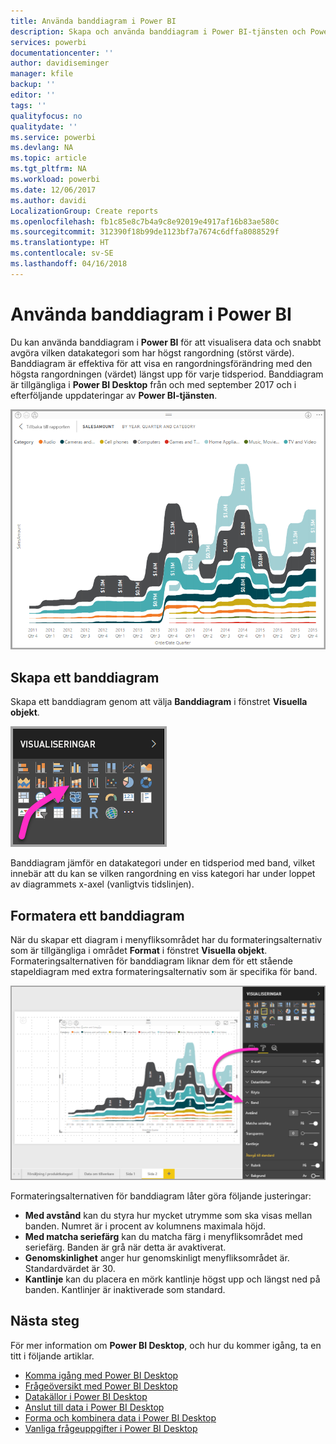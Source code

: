 ```yaml
---
title: Använda banddiagram i Power BI
description: Skapa och använda banddiagram i Power BI-tjänsten och Power BI Desktop
services: powerbi
documentationcenter: ''
author: davidiseminger
manager: kfile
backup: ''
editor: ''
tags: ''
qualityfocus: no
qualitydate: ''
ms.service: powerbi
ms.devlang: NA
ms.topic: article
ms.tgt_pltfrm: NA
ms.workload: powerbi
ms.date: 12/06/2017
ms.author: davidi
LocalizationGroup: Create reports
ms.openlocfilehash: fb1c85e8c7b4a9c8e92019e4917af16b83ae580c
ms.sourcegitcommit: 312390f18b99de1123bf7a7674c6dffa8088529f
ms.translationtype: HT
ms.contentlocale: sv-SE
ms.lasthandoff: 04/16/2018
---
```

# <a name="use-ribbon-charts-in-power-bi"></a>Använda banddiagram i Power BI
Du kan använda banddiagram i **Power BI** för att visualisera data och snabbt avgöra vilken datakategori som har högst rangordning (störst värde). Banddiagram är effektiva för att visa en rangordningsförändring med den högsta rangordningen (värdet) längst upp för varje tidsperiod. Banddiagram är tillgängliga i **Power BI Desktop** från och med september 2017 och i efterföljande uppdateringar av **Power BI-tjänsten**.

![](media/desktop-ribbon-charts/ribbon-charts_01.png)

## <a name="create-a-ribbon-chart"></a>Skapa ett banddiagram
Skapa ett banddiagram genom att välja **Banddiagram** i fönstret **Visuella objekt**.

![](media/desktop-ribbon-charts/ribbon-charts_02.png)

Banddiagram jämför en datakategori under en tidsperiod med band, vilket innebär att du kan se vilken rangordning en viss kategori har under loppet av diagrammets x-axel (vanligtvis tidslinjen).

## <a name="format-a-ribbon-chart"></a>Formatera ett banddiagram
När du skapar ett diagram i menyfliksområdet har du formateringsalternativ som är tillgängliga i området **Format** i fönstret **Visuella objekt**. Formateringsalternativen för banddiagram liknar dem för ett stående stapeldiagram med extra formateringsalternativ som är specifika för band.

![](media/desktop-ribbon-charts/ribbon-charts_03.png)

Formateringsalternativen för banddiagram låter göra följande justeringar:

* **Med avstånd** kan du styra hur mycket utrymme som ska visas mellan banden. Numret är i procent av kolumnens maximala höjd.
* **Med matcha seriefärg** kan du matcha färg i menyfliksområdet med seriefärg. Banden är grå när detta är avaktiverat.
* **Genomskinlighet** anger hur genomskinligt menyfliksområdet är. Standardvärdet är 30.
* **Kantlinje** kan du placera en mörk kantlinje högst upp och längst ned på banden. Kantlinjer är inaktiverade som standard.

## <a name="next-steps"></a>Nästa steg
För mer information om **Power BI Desktop**, och hur du kommer igång, ta en titt i följande artiklar.

* [Komma igång med Power BI Desktop](desktop-getting-started.md)
* [Frågeöversikt med Power BI Desktop](desktop-query-overview.md)
* [Datakällor i Power BI Desktop](desktop-data-sources.md)
* [Anslut till data i Power BI Desktop](desktop-connect-to-data.md)
* [Forma och kombinera data i Power BI Desktop](desktop-shape-and-combine-data.md)
* [Vanliga frågeuppgifter i Power BI Desktop](desktop-common-query-tasks.md)   

